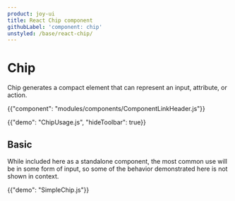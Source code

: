 ```yaml
---
product: joy-ui
title: React Chip component
githubLabel: 'component: chip'
unstyled: /base/react-chip/
---
```


# Chip

<p class="description">Chip generates a compact element that can represent an input, attribute, or action.</p>

{{"component": "modules/components/ComponentLinkHeader.js"}}

{{"demo": "ChipUsage.js", "hideToolbar": true}}

## Basic

While included here as a standalone component, the most common use will be in some form of input, so some of the behavior demonstrated here is not shown in context.

{{"demo": "SimpleChip.js"}}
